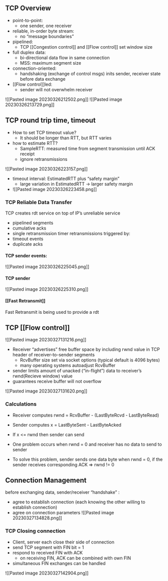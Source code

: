 
## TCP Overview
- point-to-point: 
	- one sender, one receiver 
- reliable, in-order byte stream:
	- no “message boundaries” 
- pipelined: 
	- TCP [[Congestion control]] and [[Flow control]] set window size
- full duplex data: 
	- bi-directional data flow in same connection 
	- MSS: maximum segment size 
- connection-oriented: 
	- handshaking (exchange of control msgs) inits sender, receiver state before data exchange 
- [[Flow control]]led: 
	- sender will not overwhelm receiver

![[Pasted image 20230326212502.png]]
![[Pasted image 20230326213729.png]]

## TCP round trip time, timeout
- How to set TCP timeout value?
	- It should be longer than RTT, but RTT varies
- how to estimate RTT?
	- SampleRTT: measured time from segment transmission until ACK receipt 
	- ignore retransmissions

![[Pasted image 20230326223157.png]]

- timeout interval: EstimatedRTT plus “safety margin” 
	- large variation in EstimatedRTT -> larger safety margin 
- ![[Pasted image 20230326223458.png]]

### TCP Reliable Data Transfer
TCP creates rdt service on top of IP’s unreliable service 
- pipelined segments 
- cumulative acks 
- single retransmission timer
retransmissions triggered by: 
- timeout events 
- duplicate acks

#### TCP sender events:
![[Pasted image 20230326225045.png]]
#### TCP sender
![[Pasted image 20230326225310.png]]

#### [[Fast Retransmit]]
Fast Retransmit is being used to provide a rdt

## TCP [[Flow control]] 
![[Pasted image 20230327131216.png]]
- Receiver “advertises” free buffer space by including rwnd value in TCP header of receiver-to-sender segments
	- RcvBuffer size set via socket options (typical default is 4096 bytes) 
	- many operating systems autoadjust RcvBuffer 
- sender limits amount of unacked (“in-flight”) data to receiver’s rwnd(Recieve window) value 
- guarantees receive buffer will not overflow

![[Pasted image 20230327131620.png]]

### Calculations
- Receiver computes rwnd = RcvBuffer - (LastByteRcvd - LastByteRead)
- Sender computes x = LastByteSent - LastByteAcked
- If x <= rwnd then sender can send

- One problem occurs when rwnd = 0 and receiver has no data to send to sender 
- To solve this problem, sender sends one data byte when rwnd = 0, if the sender receives corresponding ACK => rwnd != 0

## Connection Management
before exchanging data, sender/receiver “handshake” : 
- agree to establish connection (each knowing the other willing to establish connection) 
- agree on connection parameters
![[Pasted image 20230327134828.png]]

### TCP Closing connection
- Client, server each close their side of connection 
- send TCP segment with FIN bit = 1 
- respond to received FIN with ACK 
	- on receiving FIN, ACK can be combined with own FIN 
- simultaneous FIN exchanges can be handled

![[Pasted image 20230327142904.png]]
